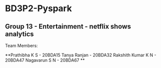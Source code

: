 # BD3P2-Pyspark
## Group 13 -  Entertainment - netflix shows analytics
Team Members:

**Prathibha K S     -  20BDA15
Tanya Ranjan        -  20BDA32
Rakshith Kumar K N  -  20BDA47
Nagavarun S N       -   20BDA67
**
